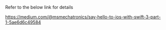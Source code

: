 Refer to the below link for details

https://medium.com/@msmechatronics/say-hello-to-ios-with-swift-3-part-1-5ae6d6c49584
